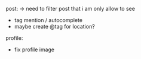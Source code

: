 post:
-> need to filter post that i am only allow to see
- tag mention / autocomplete
- maybe create @tag for location?

profile:
- fix profile image
